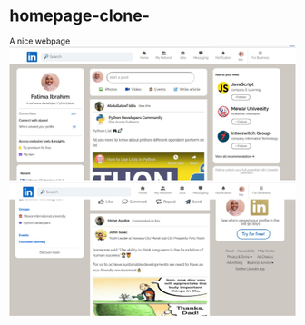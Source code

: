 # homepage-clone-
A nice webpage
![FontCDN screenshot](./img/linkedn-screenshoot.jpg)
![FontCDN screenshot](./img/linkedn-screenshoot2.jpg)
